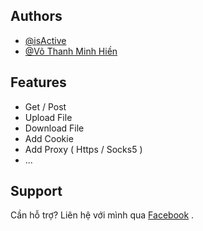 ## Authors

- [@isActive](https://github.com/isActive)
- [@Võ Thanh Minh Hiền](https://www.facebook.com/VTMH.Official/)
## Features

- Get / Post 
- Upload File
- Download File
- Add Cookie
- Add Proxy ( Https / Socks5 )
- ...


## Support

Cần hỗ trợ? Liên hệ với mình qua [Facebook](https://www.facebook.com/VTMH.Official) .

